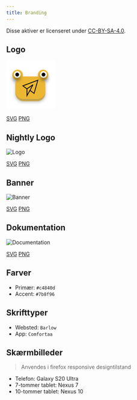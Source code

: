```yaml
---
title: Branding
---
```


Disse aktiver er licenseret under [CC-BY-SA-4.0](https://github.com/LinwoodDev/Butterfly/blob/develop/BRANDING_LICENSE).

## Logo

![Logo](/img/logo.svg)

[SVG](/img/logo.svg) [PNG](/img/logo.png)

## Nightly Logo

![Logo](/img/natly.svg)

[SVG](/img/natly.svg) [PNG](/img/natly.png)

## Banner

![Banner](/img/banner.svg)

[SVG](/img/banner.svg) [PNG](/img/banner.png)

## Dokumentation

![Documentation](/img/docs.svg)

[SVG](/img/docs.svg) [PNG](/img/docs.png)

## Farver

- Primær: `#c4840d`
- Accent: `#7b8f96`

## Skrifttyper

- Websted: `Barlow`
- App: `Comfortaa`

## Skærmbilleder

> Anvendes i firefox responsive designtilstand

- Telefon: Galaxy S20 Ultra
- 7-tommer tablet: Nexus 7
- 10-tommer tablet: Nexus 10
